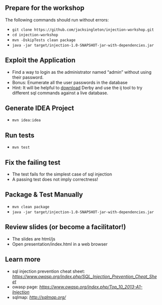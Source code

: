## Prepare for the workshop

The following commands should run without errors:

* `git clone https://github.com/jacksingleton/injection-workshop.git`
* `cd injection-workshop`
* `mvn -DskipTests clean package`
* `java -jar target/injection-1.0-SNAPSHOT-jar-with-dependencies.jar`

## Exploit the Application

* Find a way to login as the administrator named “admin” without using their password.
* Bonus: Enumerate all the user passwords in the database
* Hint: It will be helpful to
  [download](https://db.apache.org/derby/derby_downloads.html) Derby and use
  the ij tool to try different sql commands against a live database.

## Generate IDEA Project
* ```mvn idea:idea```

## Run tests
* ```mvn test```

## Fix the failing test
* The test fails for the simplest case of sql injection
* A passing test does not imply correctness!

## Package & Test Manually
* ```mvn clean package```
* ```java -jar target/injection-1.0-SNAPSHOT-jar-with-dependencies.jar```

## Review slides (or become a facilitator!)
* The slides are html/js
* Open presentation/index.html in a web browser

## Learn more

- sql injection prevention cheat sheet:
  *https://www.owasp.org/index.php/SQL_Injection_Prevention_Cheat_Sheet*
- owasp page: *https://www.owasp.org/index.php/Top_10_2013-A1-Injection*
- sqlmap: *http://sqlmap.org/*

